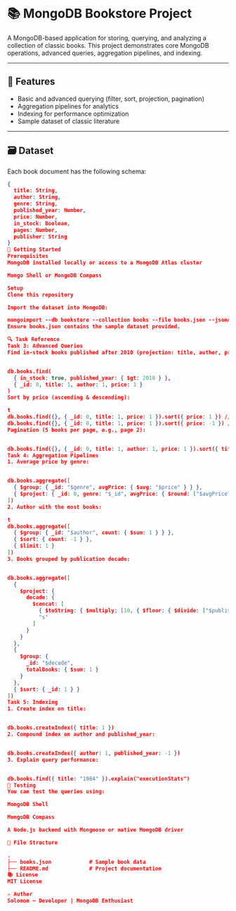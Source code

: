 # 📚 MongoDB Bookstore Project

A MongoDB-based application for storing, querying, and analyzing a collection of classic books. This project demonstrates core MongoDB operations, advanced queries, aggregation pipelines, and indexing.

---

## 📌 Features

- Basic and advanced querying (filter, sort, projection, pagination)
- Aggregation pipelines for analytics
- Indexing for performance optimization
- Sample dataset of classic literature

---

## 🗃️ Dataset

Each book document has the following schema:

```json
{
  title: String,
  author: String,
  genre: String,
  published_year: Number,
  price: Number,
  in_stock: Boolean,
  pages: Number,
  publisher: String
}
🚀 Getting Started
Prerequisites
MongoDB installed locally or access to a MongoDB Atlas cluster

Mongo Shell or MongoDB Compass

Setup
Clone this repository

Import the dataset into MongoDB:

mongoimport --db bookstore --collection books --file books.json --jsonArray
Ensure books.json contains the sample dataset provided.

🔍 Task Reference
Task 3: Advanced Queries
Find in-stock books published after 2010 (projection: title, author, price):


db.books.find(
  { in_stock: true, published_year: { $gt: 2010 } },
  { _id: 0, title: 1, author: 1, price: 1 }
)
Sort by price (ascending & descending):

t
db.books.find({}, { _id: 0, title: 1, price: 1 }).sort({ price: 1 }) // Asc
db.books.find({}, { _id: 0, title: 1, price: 1 }).sort({ price: -1 }) // Desc
Pagination (5 books per page, e.g., page 2):


db.books.find({}, { _id: 0, title: 1, author: 1, price: 1 }).sort({ title: 1 }).skip(5).limit(5)
Task 4: Aggregation Pipelines
1. Average price by genre:


db.books.aggregate([
  { $group: { _id: "$genre", avgPrice: { $avg: "$price" } } },
  { $project: { _id: 0, genre: "$_id", avgPrice: { $round: ["$avgPrice", 2] } } }
])
2. Author with the most books:

t
db.books.aggregate([
  { $group: { _id: "$author", count: { $sum: 1 } } },
  { $sort: { count: -1 } },
  { $limit: 1 }
])
3. Books grouped by publication decade:


db.books.aggregate([
  {
    $project: {
      decade: {
        $concat: [
          { $toString: { $multiply: [10, { $floor: { $divide: ["$published_year", 10] } }] } },
          "s"
        ]
      }
    }
  },
  {
    $group: {
      _id: "$decade",
      totalBooks: { $sum: 1 }
    }
  },
  { $sort: { _id: 1 } }
])
Task 5: Indexing
1. Create index on title:


db.books.createIndex({ title: 1 })
2. Compound index on author and published_year:


db.books.createIndex({ author: 1, published_year: -1 })
3. Explain query performance:


db.books.find({ title: "1984" }).explain("executionStats")
🧪 Testing
You can test the queries using:

MongoDB Shell

MongoDB Compass

A Node.js backend with Mongoose or native MongoDB driver

📂 File Structure

.
├── books.json            # Sample book data
├── README.md             # Project documentation
📚 License
MIT License

✍️ Author
Solomon — Developer | MongoDB Enthusiast
